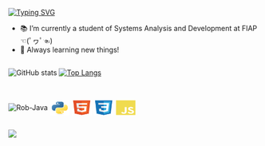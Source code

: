 [![Typing SVG](https://readme-typing-svg.demolab.com?font=Fira+Code&pause=1000&color=18F6F7&width=435&lines=%F0%9F%91%8B+Hi+there!+I'm+Roberto+Gaudeoso;%F0%9F%A4%98+Welcome+to+my+profile!%F0%9F%98%81)](https://git.io/typing-svg)

- 📚 I’m currently a student of Systems Analysis and Development at FIAP ☜(ﾟヮﾟ☜)
- 🚀 Always learning new things!

##

![GitHub stats](https://github-readme-stats.vercel.app/api?username=RobGaudeoso&hide=stars&show_icons=true&theme=highcontrast)
[![Top Langs](https://github-readme-stats.vercel.app/api/top-langs/?username=RobGaudeoso&theme=highcontrast&layout=compact)](https://github.com/anuraghazra/github-readme-stats)

##

<div style="display: inline_block"><br>
  <img align="center" alt="Rob-Java" height="45" src="https://cdn.jsdelivr.net/gh/devicons/devicon/icons/java/java-original.svg" />
  <img align="center" alt="Rob-Python" height="30" width="40" src="https://raw.githubusercontent.com/devicons/devicon/master/icons/python/python-original.svg">
  <img align="center" alt="Rob-HTML" height="30" width="40" src="https://raw.githubusercontent.com/devicons/devicon/master/icons/html5/html5-original.svg">
  <img align="center" alt="Rob-CSS" height="30" width="40" src="https://raw.githubusercontent.com/devicons/devicon/master/icons/css3/css3-original.svg">
  <img align="center" alt="Rob-Js" height="30" width="40" src="https://raw.githubusercontent.com/devicons/devicon/master/icons/javascript/javascript-plain.svg">
</div>

 ##
 
 <div> 
  <a href="https://www.linkedin.com/in/roberto-gaudeoso/" target="_blank"><img src="https://img.shields.io/badge/-LinkedIn-%230077B5?style=for-the-badge&logo=linkedin&logoColor=white" target="_blank"></a>   
</div>
